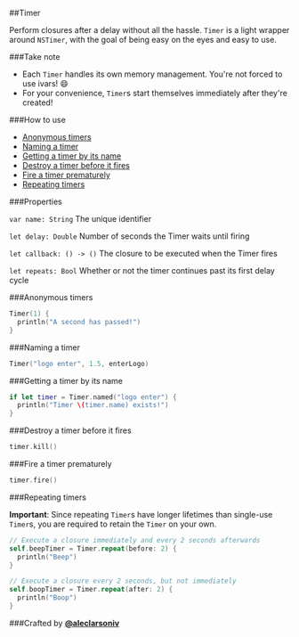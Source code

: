 ##Timer

Perform closures after a delay without all the hassle. `Timer` is a light wrapper around `NSTimer`, with the goal of being easy on the eyes and easy to use.

###Take note

- Each `Timer` handles its own memory management. You're not forced to use ivars! :smile:
- For your convenience, `Timer`s start themselves immediately after they're created!

###How to use

- [Anonymous timers](#anonymous-timers)
- [Naming a timer](#naming-a-timer)
- [Getting a timer by its name](#getting-a-timer)
- [Destroy a timer before it fires](#destroy-a-timer)
- [Fire a timer prematurely](#fire-a-timer)
- [Repeating timers](#repeating-timers)

###Properties

`var name: String` The unique identifier

`let delay: Double` Number of seconds the Timer waits until firing

`let callback: () -> ()` The closure to be executed when the Timer fires

`let repeats: Bool` Whether or not the timer continues past its first delay cycle

###Anonymous timers

```Swift
Timer(1) {
  println("A second has passed!")
}
```

###Naming a timer

```Swift
Timer("logo enter", 1.5, enterLogo)
```

###Getting a timer by its name

```Swift
if let timer = Timer.named("logo enter") {
  println("Timer \(timer.name) exists!")
}
```

###Destroy a timer before it fires

```Swift
timer.kill()
```

###Fire a timer prematurely

```Swift
timer.fire()
```

###Repeating timers

**Important**: Since repeating `Timer`s have longer lifetimes than single-use `Timer`s, you are required to retain the `Timer` on your own.

```Swift
// Execute a closure immediately and every 2 seconds afterwards
self.beepTimer = Timer.repeat(before: 2) {
  println("Beep")
}

// Execute a closure every 2 seconds, but not immediately
self.boopTimer = Timer.repeat(after: 2) {
  println("Boop")
}
```

###Crafted by [**@aleclarsoniv**](https://twitter.com/aleclarsoniv)
